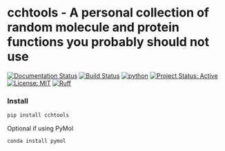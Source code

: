 # cchtools - A personal collection of random molecule and protein functions you probably should not use

[![Documentation Status](https://readthedocs.org/projects/cchtools/badge/?version=latest)](https://cchtools.readthedocs.io/en/latest/?badge=latest)
[![Build Status](https://github.com/cch1999/CCHTools/actions/workflows/tests.yml/badge.svg)](https://github.com/cch1999/CCHTools/actions/workflows/tests.yml)
[![python](https://img.shields.io/badge/-Python_3.8+-blue?logo=python&logoColor=white)](https://github.com/cch1999/CCHTools)
[![Project Status: Active](https://www.repostatus.org/badges/latest/active.svg)](https://www.repostatus.org/#active)
[![License: MIT](https://img.shields.io/badge/License-MIT-yellow.svg)](https://opensource.org/licenses/MIT)
[![Ruff](https://img.shields.io/endpoint?url=https://raw.githubusercontent.com/astral-sh/ruff/main/assets/badge/v2.json)](https://github.com/astral-sh/ruff)



### Install

```bash
pip install cchtools
```

Optional if using PyMol

```bash
conda install pymol
```